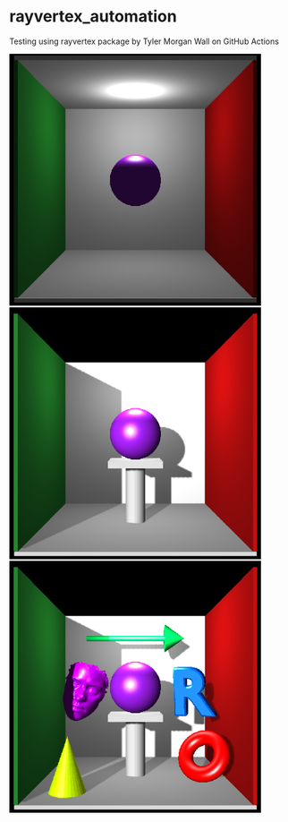 # rayvertex_automation
Testing using rayvertex package by Tyler Morgan Wall on GitHub Actions

<img src="test_rayvertex.png" width="450"> 

<img src="test_rayvertex_2.png" width="450"> 

<img src="test_rayvertex_3.png" width="450"> 
